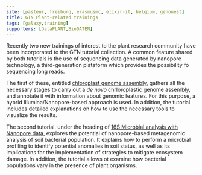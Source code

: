 ```yaml
---
site: [pasteur, freiburg, erasmusmc, elixir-it, belgium, genouest]
title: GTN Plant-related trainings
tags: [galaxy,training]
supporters: [DataPLANT,BioDATEN]
---
```


Recently two new trainings of interest to the plant research community have been incorporated to the GTN tutorial collection. A common feature shared by both tutorials is the use of sequencing data generated by nanopore technology, a third-generation plataform which provides the possibility fo sequencing long reads.

The first of these, entitled [chloroplast genome assembly](https://training.galaxyproject.org/training-material/topics/assembly/tutorials/chloroplast-assembly/tutorial.html), gathers all the necessary stages to carry out a _de novo_ chrloroplastic genome assembly, and annotate it with information about genomic features. For this purpose, a hybrid Illumina/Nanopore-based approach is used. In addition, the tutorial includes detailed explanations on how to use the necessary tools to visualize the results.

The second tutorial, under the heading of [16S Microbial analysis with Nanopore data](https://training.galaxyproject.org/training-material/topics/metagenomics/tutorials/nanopore-16S-metagenomics/tutorial.html), explores the potential of nanopore-based metagenomic analysis of soil bacterial population. It explains how to perform a microbial profiling to identify potential anomalies in soil status, as well as its implications for the implementation of strategies to mitigate ecosystem damage. In addition, the tutorial allows ot examine how bacterial populations vary in the presence of plant organisms.